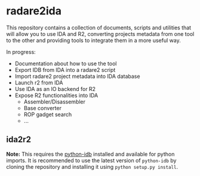 # radare2ida

This repository contains a collection of documents, scripts
and utilities that will allow you to use IDA and R2, converting
projects metadata from one tool to the other and providing
tools to integrate them in a more useful way.

In progress:

* Documentation about how to use the tool
* Export IDB from IDA into a radare2 script
* Import radare2 project metadata into IDA database
* Launch r2 from IDA
* Use IDA as an IO backend for R2
* Expose R2 functionalities into IDA
  * Assembler/Disassembler
  * Base converter
  * ROP gadget search
  * ...

## ida2r2

**Note:** This requires the [python-idb](https://github.com/williballenthin/python-idb) installed
and available for python imports. It is recommended to use the latest version of
 `python-idb` by cloning the repository and installing it using `python setup.py install`.
